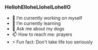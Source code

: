 ### HellohElloheLlohelLohellO

- 🔭 I’m currently working on myself
- 🌱 I’m currently learning
- 💬 Ask me about my dogs
- 📫 How to reach me: prayers
- ⚡ Fun fact: Don't take life too seriously
